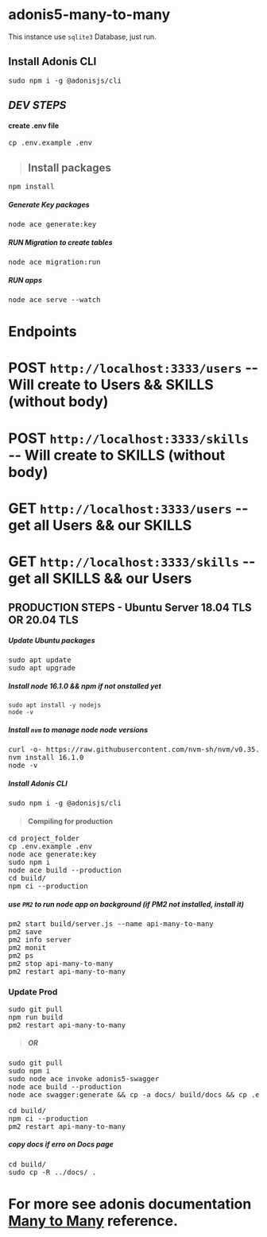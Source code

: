 # adonis5-many-to-many
This instance use ``sqlite3`` Database, just run.

## Install Adonis CLI

<pre>sudo npm i -g @adonisjs/cli</pre>

## *DEV STEPS*

#### create .env file

<pre>cp .env.example .env</pre>

> ## Install packages

<pre>npm install</pre>

##### Generate Key packages

<pre>node ace generate:key</pre>

##### RUN Migration to create tables

<pre>node ace migration:run</pre>

##### RUN apps

<pre>node ace serve --watch</pre>

# Endpoints
# POST ```http://localhost:3333/users``` -- Will create to Users && SKILLS (without body)
# POST ```http://localhost:3333/skills``` -- Will create to SKILLS (without body)

# GET ```http://localhost:3333/users``` -- get all Users && our SKILLS
# GET ```http://localhost:3333/skills``` -- get all SKILLS && our Users

## PRODUCTION STEPS - Ubuntu Server 18.04 TLS OR 20.04 TLS

##### Update Ubuntu packages

<pre>
sudo apt update
sudo apt upgrade
</pre>

##### Install node 16.1.0 && npm if not onstalled yet

```
sudo apt install -y nodejs
node -v
```

##### Install `nvm` to manage node node versions

<pre>
curl -o- https://raw.githubusercontent.com/nvm-sh/nvm/v0.35.3/install.sh | bash
nvm install 16.1.0
node -v
</pre>

##### Install Adonis CLI

<pre>sudo npm i -g @adonisjs/cli</pre>

> #### Compiling for production

<pre>
cd project_folder
cp .env.example .env
node ace generate:key
sudo npm i
node ace build --production
cd build/
npm ci --production
</pre>

##### use `PM2` to run node app on background (if PM2 not installed, install it)

<pre>
pm2 start build/server.js --name api-many-to-many
pm2 save
pm2 info server
pm2 monit
pm2 ps
pm2 stop api-many-to-many
pm2 restart api-many-to-many
</pre>

### **Update Prod**

<pre>
sudo git pull
npm run build
pm2 restart api-many-to-many
</pre>

> ##### OR

<pre>
sudo git pull
sudo npm i
sudo node ace invoke adonis5-swagger
node ace build --production
node ace swagger:generate && cp -a docs/ build/docs && cp .env build/.env

cd build/
npm ci --production
pm2 restart api-many-to-many
</pre>

##### copy docs if erro on Docs page

<pre>cd build/
sudo cp -R ../docs/ .
</pre>


# For more see adonis documentation [Many to Many](https://docs.adonisjs.com/reference/orm/relations/many-to-many#sidenav-open) reference.